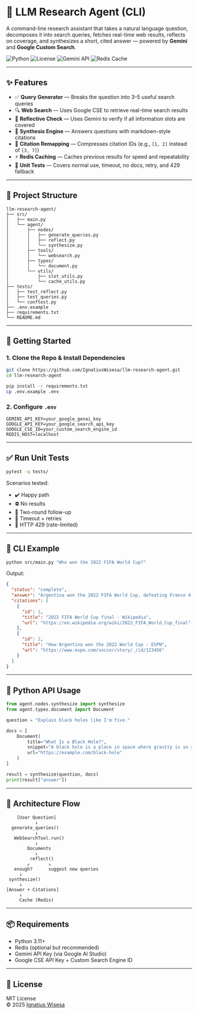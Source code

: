 # 🤖 LLM Research Agent (CLI)

A command-line research assistant that takes a natural language question, decomposes it into search queries, fetches real-time web results, reflects on coverage, and synthesizes a short, cited answer — powered by **Gemini** and **Google Custom Search**.

![Python](https://img.shields.io/badge/python-3.11-blue)
![License](https://img.shields.io/badge/license-MIT-green)
![Gemini API](https://img.shields.io/badge/Gemini-1.5--flash-yellow)
![Redis Cache](https://img.shields.io/badge/Redis-enabled-red)

---

## ✨ Features

- ✅ **Query Generator** — Breaks the question into 3–5 useful search queries
- 🔍 **Web Search** — Uses Google CSE to retrieve real-time search results
- 🧠 **Reflective Check** — Uses Gemini to verify if all information slots are covered
- 🧾 **Synthesis Engine** — Answers questions with markdown-style citations
- 🔄 **Citation Remapping** — Compresses citation IDs (e.g., `[1, 2]` instead of `[3, 7]`)
- ⚡ **Redis Caching** — Caches previous results for speed and repeatability
- 🧪 **Unit Tests** — Covers normal use, timeout, no docs, retry, and 429 fallback

---

## 📁 Project Structure

```
llm-research-agent/
├── src/
│   ├── main.py
│   └── agent/
│       ├── nodes/
│       │   ├── generate_queries.py
│       │   ├── reflect.py
│       │   └── synthesize.py
│       ├── tools/
│       │   └── websearch.py
│       ├── types/
│       │   └── document.py
│       └── utils/
│           ├── slot_utils.py
│           └── cache_utils.py
├── tests/
│   ├── test_reflect.py
│   ├── test_queries.py
│   └── conftest.py
├── .env.example
├── requirements.txt
└── README.md
```

---

## 🚀 Getting Started

### 1. Clone the Repo & Install Dependencies

```bash
git clone https://github.com/IgnatiusWisesa/llm-research-agent.git
cd llm-research-agent

pip install -r requirements.txt
cp .env.example .env
```

### 2. Configure `.env`

```
GEMINI_API_KEY=your_google_genai_key
GOOGLE_API_KEY=your_google_search_api_key
GOOGLE_CSE_ID=your_custom_search_engine_id
REDIS_HOST=localhost
```

---

## ✅ Run Unit Tests

```bash
pytest -q tests/
```

Scenarios tested:
- ✔️ Happy path
- ⛔ No results
- 🔁 Two-round follow-up
- 🔄 Timeout + retries
- 🚫 HTTP 429 (rate-limited)

---

## 🧠 CLI Example

```bash
python src/main.py "Who won the 2022 FIFA World Cup?"
```

Output:

```json
{
  "status": "complete",
  "answer": "Argentina won the 2022 FIFA World Cup, defeating France 4-2 on penalties after a 3-3 draw. [1, 2]",
  "citations": [
    {
      "id": 1,
      "title": "2022 FIFA World Cup final - Wikipedia",
      "url": "https://en.wikipedia.org/wiki/2022_FIFA_World_Cup_final"
    },
    {
      "id": 2,
      "title": "How Argentina won the 2022 World Cup - ESPN",
      "url": "https://www.espn.com/soccer/story/_/id/123456"
    }
  ]
}
```

---

## 🐍 Python API Usage

```python
from agent.nodes.synthesize import synthesize
from agent.types.document import Document

question = "Explain black holes like I'm five."

docs = [
    Document(
        title="What Is a Black Hole?",
        snippet="A black hole is a place in space where gravity is so strong nothing can escape.",
        url="https://example.com/black-hole"
    )
]

result = synthesize(question, docs)
print(result["answer"])
```

---

## 🧭 Architecture Flow

```text
    [User Question]
           ↓
  generate_queries()
           ↓
   WebSearchTool.run()
           ↓
        Documents
           ↓
         reflect()
        ↙       ↘
   enough?      suggest new queries
     ↓
 synthesize()
     ↓
[Answer + Citations]
     ↓
     Cache (Redis)
```

---

## 📦 Requirements

- Python 3.11+
- Redis (optional but recommended)
- Gemini API Key (via Google AI Studio)
- Google CSE API Key + Custom Search Engine ID

---

## 📄 License

MIT License  
© 2025 [Ignatius Wisesa](https://github.com/IgnatiusWisesa)